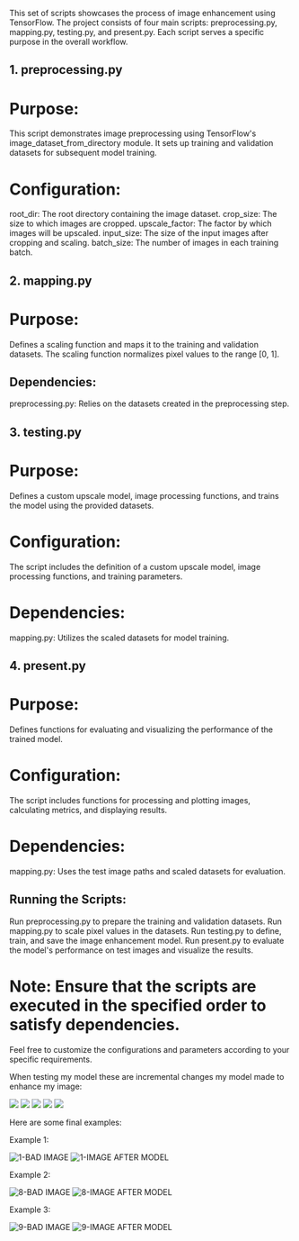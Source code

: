 This set of scripts showcases the process of image enhancement using TensorFlow. The project consists of four main scripts: preprocessing.py, mapping.py, testing.py, and present.py. Each script serves a specific purpose in the overall workflow.

## 1. preprocessing.py
# Purpose:
This script demonstrates image preprocessing using TensorFlow's image_dataset_from_directory module. It sets up training and validation datasets for subsequent model training.

# Configuration:
root_dir: The root directory containing the image dataset.
crop_size: The size to which images are cropped.
upscale_factor: The factor by which images will be upscaled.
input_size: The size of the input images after cropping and scaling.
batch_size: The number of images in each training batch.
## 2. mapping.py
# Purpose:
Defines a scaling function and maps it to the training and validation datasets. The scaling function normalizes pixel values to the range [0, 1].

## Dependencies:
preprocessing.py: Relies on the datasets created in the preprocessing step.
## 3. testing.py
# Purpose:
Defines a custom upscale model, image processing functions, and trains the model using the provided datasets.

# Configuration:
The script includes the definition of a custom upscale model, image processing functions, and training parameters.
# Dependencies:
mapping.py: Utilizes the scaled datasets for model training.
## 4. present.py
# Purpose:
Defines functions for evaluating and visualizing the performance of the trained model.

# Configuration:
The script includes functions for processing and plotting images, calculating metrics, and displaying results.
# Dependencies:
mapping.py: Uses the test image paths and scaled datasets for evaluation.
## Running the Scripts:
Run preprocessing.py to prepare the training and validation datasets.
Run mapping.py to scale pixel values in the datasets.
Run testing.py to define, train, and save the image enhancement model.
Run present.py to evaluate the model's performance on test images and visualize the results.
# Note: Ensure that the scripts are executed in the specified order to satisfy dependencies.

Feel free to customize the configurations and parameters according to your specific requirements.

When testing my model these are incremental changes my model made to enhance my image: 

![](TestingImages/epoch-0-prediction.png)
![](TestingImages/epoch-20-prediction.png)
![](TestingImages/epoch-40-prediction.png)
![](TestingImages/epoch-60-prediction.png)
![](TestingImages/epoch-80-prediction.png)

Here are some final examples: 

Example 1: 

![1-BAD IMAGE](https://github.com/TanmayJDesai/Image_Upscaler/assets/65262891/5c918cd0-cbfa-4e7f-8baa-298c21f4ebe0)
![1-IMAGE AFTER MODEL](https://github.com/TanmayJDesai/Image_Upscaler/assets/65262891/296c5bce-6d1e-4096-9faa-5b91b157d789)


Example 2: 

![8-BAD IMAGE](https://github.com/TanmayJDesai/Image_Upscaler/assets/65262891/41b2dce2-1569-44a4-aa05-a43878988704)
![8-IMAGE AFTER MODEL](https://github.com/TanmayJDesai/Image_Upscaler/assets/65262891/83210297-bae3-4fb8-af21-d95f2f4259ce)


Example 3: 

![9-BAD IMAGE](https://github.com/TanmayJDesai/Image_Upscaler/assets/65262891/b8c1ae94-68b5-4f2e-b045-21c305e3c485)
![9-IMAGE AFTER MODEL](https://github.com/TanmayJDesai/Image_Upscaler/assets/65262891/7e8bdc06-5f1b-4dfc-aa4d-d990a7c038fa)





